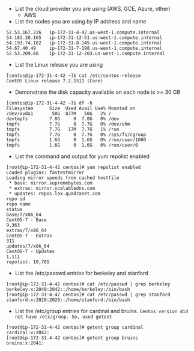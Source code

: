 * List the cloud provider you are using (AWS, GCE, Azure, other)
	* AWS
* List the nodes you are using by IP address and name

```
52.53.167.226	ip-172-31-4-42.us-west-1.compute.internal
54.183.28.165	ip-172-31-12-51.us-west-1.compute.internal
54.193.74.182	ip-172-31-8-145.us-west-1.compute.internal
54.67.40.49		ip-172-31-7-198.us-west-1.compute.internal
52.53.209.66	ip-172-31-12-203.us-west-1.compute.internal
``` 
* List the Linux release you are using

```
[centos@ip-172-31-4-42 ~]$ cat /etc/centos-release
CentOS Linux release 7.2.1511 (Core)
```
* Demonstrate the disk capacity available on each node is >= 30 GB

```
[centos@ip-172-31-4-42 ~]$ df -h
Filesystem      Size  Used Avail Use% Mounted on
/dev/xvda1       50G  877M   50G   2% /
devtmpfs        7.8G     0  7.8G   0% /dev
tmpfs           7.7G     0  7.7G   0% /dev/shm
tmpfs           7.7G   17M  7.7G   1% /run
tmpfs           7.7G     0  7.7G   0% /sys/fs/cgroup
tmpfs           1.6G     0  1.6G   0% /run/user/1000
tmpfs           1.6G     0  1.6G   0% /run/user/0
```

* List the command and output for yum repolist enabled

```
[root@ip-172-31-4-42 centos]# yum repolist enabled
Loaded plugins: fastestmirror
Loading mirror speeds from cached hostfile
 * base: mirror.supremebytes.com
 * extras: mirror.scalabledns.com
 * updates: repos.lax.quadranet.com
repo id                                                                      repo name                                                                      status
base/7/x86_64                                                                CentOS-7 - Base                                                                9,363
extras/7/x86_64                                                              CentOS-7 - Extras                                                                311
updates/7/x86_64                                                             CentOS-7 - Updates                                                             1,111
repolist: 10,785
```

* List the /etc/passwd entries for berkeley and stanford

```
[root@ip-172-31-4-42 centos]# cat /etc/passwd | grep berkeley
berkeley:x:2040:2042::/home/berkeley:/bin/bash
[root@ip-172-31-4-42 centos]# cat /etc/passwd | grep stanford
stanford:x:2020:2020::/home/stanford:/bin/bash
```

* List the /etc/group entries for cardinal and bruins. `Centos version did not have /etc/group. So, used getent `

```
[root@ip-172-31-4-42 centos]# getent group cardinal
cardinal:x:2042:
[root@ip-172-31-4-42 centos]# getent group bruins
bruins:x:2041:

```
